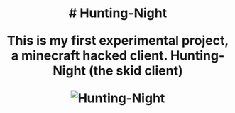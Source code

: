 <h1 align="center"># Hunting-Night

This is my first experimental project, a minecraft hacked client. Hunting-Night (the skid client)

![Hunting-Night](https://user-images.githubusercontent.com/88904139/137885576-a1bc5125-cfa8-4975-81c4-9f250627bee3.jpg)

